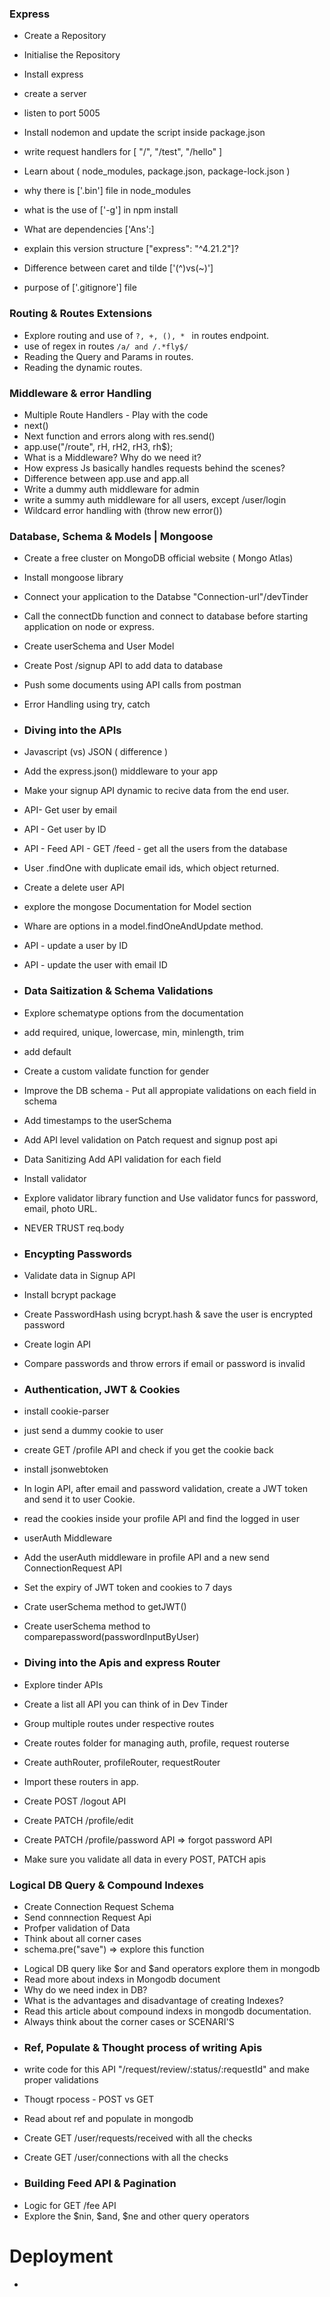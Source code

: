 ### Express

- Create a Repository
- Initialise the Repository
- Install express
- create a server
- listen to port 5005
- Install nodemon and update the script inside package.json
- write request handlers for [ "/", "/test", "/hello" ]

- Learn about ( node_modules, package.json, package-lock.json )
- why there is ['.bin'] file in node_modules
- what is the use of ['-g'] in npm install
- What are dependencies ['Ans':]
- explain this version structure ["express": "^4.21.2"]?
- Difference between caret and tilde ['(^)vs(~)']
- purpose of ['.gitignore'] file

### Routing & Routes Extensions

- Explore routing and use of `?, +, (), * ` in routes endpoint.
- use of regex in routes `/a/ and /.*fly$/`
- Reading the Query and Params in routes.
- Reading the dynamic routes.

### Middleware & error Handling

- Multiple Route Handlers - Play with the code
- next()
- Next function and errors along with res.send()
- app.use("/route", rH, rH2, rH3, rh$);
- What is a Middleware? Why do we need it?
- How express Js basically handles requests behind the scenes?
- Difference between app.use and app.all
- Write a dummy auth middleware for admin
- write a summy auth middleware for all users, except /user/login
- Wildcard error handling with (throw new error())

### Database, Schema & Models | Mongoose

- Create a free cluster on MongoDB official website ( Mongo Atlas)
- Install mongoose library
- Connect your application to the Databse "Connection-url"/devTinder
- Call the connectDb function and connect to database before starting application on node or express.
- Create userSchema and User Model
- Create Post /signup API to add data to database
- Push some documents using API calls from postman
- Error Handling using try, catch

- ### Diving into the APIs
- Javascript (vs) JSON ( difference )
- Add the express.json() middleware to your app
- Make your signup API dynamic to recive data from the end user.
- API- Get user by email
- API - Get user by ID
- API - Feed API - GET /feed - get all the users from the database
- User .findOne with duplicate email ids, which object returned.
- Create a delete user API
- explore the mongose Documentation for Model section
- Whare are options in a model.findOneAndUpdate method.
- API - update a user by ID
- API - update the user with email ID

- ### Data Saitization & Schema Validations
- Explore schematype options from the documentation
- add required, unique, lowercase, min, minlength, trim
- add default
- Create a custom validate function for gender
- Improve the DB schema - Put all appropiate validations on each field in schema
- Add timestamps to the userSchema
- Add API level validation on Patch request and signup post api
- Data Sanitizing Add API validation for each field
- Install validator
- Explore validator library function and Use validator funcs for password, email, photo URL.
- NEVER TRUST req.body

- ### Encypting Passwords
- Validate data in Signup API
- Install bcrypt package
- Create PasswordHash using bcrypt.hash & save the user is encrypted password
- Create login API
- Compare passwords and throw errors if email or password is invalid

- ### Authentication, JWT & Cookies
- install cookie-parser
- just send a dummy cookie to user
- create GET /profile API and check if you get the cookie back
- install jsonwebtoken
- In login API, after email and password validation, create a JWT token and send it to user Cookie.
- read the cookies inside your profile API and find the logged in user
- userAuth Middleware
- Add the userAuth middleware in profile API and a new send ConnectionRequest API
- Set the expiry of JWT token and cookies to 7 days
- Crate userSchema method to getJWT()
- Create userSchema method to comparepassword(passwordInputByUser)

- ### Diving into the Apis and express Router
- Explore tinder APIs
- Create a list all API you can think of in Dev Tinder
- Group multiple routes under respective routes
- Create routes folder for managing auth, profile, request routerse
- Create authRouter, profileRouter, requestRouter
- Import these routers in app.
- Create POST /logout API
- Create PATCH /profile/edit
- Create PATCH /profile/password API => forgot password API
- Make sure you validate all data in every POST, PATCH apis

### Logical DB Query & Compound Indexes

- Create Connection Request Schema
- Send connnection Request Api
- Profper validation of Data
- Think about all corner cases
- schema.pre("save") => explore this function
<!-- ******************************************** -->
- Logical DB query like $or and $and operators explore them in mongodb
- Read more about indexs in Mongodb document
- Why do we need index in DB?
- What is the advantages and disadvantage of creating Indexes?
- Read this article about compound indexs in mongodb documentation.
- Always think about the corner cases or SCENARI'S

 <!-- ******************************************** -->

- ### Ref, Populate & Thought process of writing Apis
- write code for this API "/request/review/:status/:requestId" and make proper validations
- Thougt rpocess - POST vs GET
- Read about ref and populate in mongodb
- Create GET /user/requests/received with all the checks
- Create GET /user/connections with all the checks

- ### Building Feed API & Pagination
<!-- ******************************************** -->
- Logic for GET /fee API
- Explore the $nin, $and, $ne and other query operators

# Deployment

-
